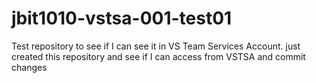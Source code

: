 # jbit1010-vstsa-001-test01
Test repository to see if I can see it in VS Team Services Account.
just created this repository and see if I can access from VSTSA and commit changes
